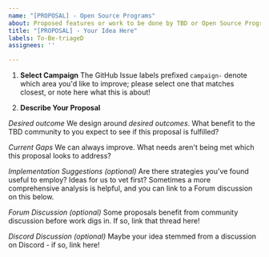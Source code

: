 ```yaml
---
name: "[PROPOSAL] - Open Source Programs"
about: Proposed features or work to be done by TBD or Open Source Programs Contributors
title: "[PROPOSAL] - Your Idea Here"
labels: To-Be-triageD
assignees: ''

---
```


1. **Select Campaign**
The GitHub Issue labels prefixed `campaign-` denote which area you'd like to improve; please select one that matches closest, or note here what this is about! 

2. **Describe Your Proposal** 

_Desired outcome_
We design around _desired outcomes_. What benefit to the TBD community to you expect to see if this proposal is fulfilled? 

_Current Gaps_
We can always improve. What needs aren't being met which this proposal looks to address?

_Implementation Suggestions (optional)_
Are there strategies you've found useful to employ? Ideas for us to vet first? Sometimes a more comprehensive analysis is helpful, and you can link to a Forum discussion on this below.

_Forum Discussion (optional)_
Some proposals benefit from community discussion before work digs in. If so, link that thread here!

_Discord Discussion (optional)_
Maybe your idea stemmed from a discussion on Discord - if so, link here!
